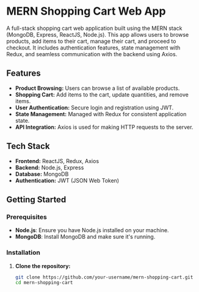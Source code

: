 # MERN Shopping Cart Web App

A full-stack shopping cart web application built using the MERN stack (MongoDB, Express, ReactJS, Node.js). This app allows users to browse products, add items to their cart, manage their cart, and proceed to checkout. It includes authentication features, state management with Redux, and seamless communication with the backend using Axios.

## Features

- **Product Browsing:** Users can browse a list of available products.
- **Shopping Cart:** Add items to the cart, update quantities, and remove items.
- **User Authentication:** Secure login and registration using JWT.
- **State Management:** Managed with Redux for consistent application state.
- **API Integration:** Axios is used for making HTTP requests to the server.

## Tech Stack

- **Frontend:** ReactJS, Redux, Axios
- **Backend:** Node.js, Express
- **Database:** MongoDB
- **Authentication:** JWT (JSON Web Token)

## Getting Started

### Prerequisites

- **Node.js**: Ensure you have Node.js installed on your machine.
- **MongoDB**: Install MongoDB and make sure it's running.

### Installation

1. **Clone the repository:**
   ```bash
   git clone https://github.com/your-username/mern-shopping-cart.git
   cd mern-shopping-cart
